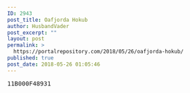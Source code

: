 ```yaml
---
ID: 2943
post_title: Oafjorda Hokub
author: HusbandVader
post_excerpt: ""
layout: post
permalink: >
  https://portalrepository.com/2018/05/26/oafjorda-hokub/
published: true
post_date: 2018-05-26 01:05:46
---
```

<pre>11B000F48931</pre>